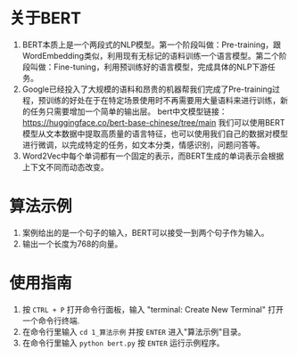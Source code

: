 # 关于BERT
1. BERT本质上是一个两段式的NLP模型。第一个阶段叫做：Pre-training，跟WordEmbedding类似，利用现有无标记的语料训练一个语言模型。第二个阶段叫做：Fine-tuning，利用预训练好的语言模型，完成具体的NLP下游任务。
2. Google已经投入了大规模的语料和昂贵的机器帮我们完成了Pre-training过程，预训练的好处在于在特定场景使用时不再需要用大量语料来进行训练，新的任务只需要增加一个简单的输出层。
   bert中文模型链接：https://huggingface.co/bert-base-chinese/tree/main
   我们可以使用BERT模型从文本数据中提取高质量的语言特征，也可以使用我们自己的数据对模型进行微调，以完成特定的任务，如文本分类，情感识别，问题问答等。
3. Word2Vec中每个单词都有一个固定的表示，而BERT生成的单词表示会根据上下文不同而动态改变。

# 算法示例
1. 案例给出的是一个句子的输入，BERT可以接受一到两个句子作为输入。
2. 输出一个长度为768的向量。

# 使用指南
1. 按 `CTRL + P` 打开命令行面板，输入 "terminal: Create New Terminal" 打开一个命令行终端.
2. 在命令行里输入 `cd 1_算法示例` 并按 `ENTER` 进入"算法示例"目录。
3. 在命令行里输入 `python bert.py` 按 `ENTER` 运行示例程序。
